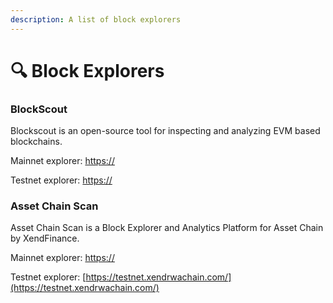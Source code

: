 ```yaml
---
description: A list of block explorers
---
```


# 🔍 Block Explorers

### BlockScout <a href="#blockscout" id="blockscout"></a>

Blockscout is an open-source tool for inspecting and analyzing EVM based blockchains.

Mainnet explorer: [https://](https://modescan.io/)

Testnet explorer: [https://](https://testnet.xendrwachain.com/)



### Asset Chain Scan

Asset Chain Scan is a Block Explorer and Analytics Platform for Asset Chain by XendFinance.

Mainnet explorer: [https://](https://modescan.io/)

Testnet explorer: [https://testnet.xendrwachain.com/](https://testnet.xendrwachain.com/)
